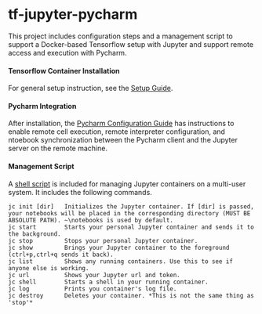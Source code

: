 tf-jupyter-pycharm
===
This project includes configuration steps and a management script to support a Docker-based Tensorflow setup with Jupyter and support remote access and execution with Pycharm. 

#### Tensorflow Container Installation

For general setup instruction, see the [Setup Guide](setup.md). 

#### Pycharm Integration
After installation, the [Pycharm Configuration Guide](pycharm.md) has instructions to enable remote cell execution, remote interpreter configuration, and ntoebook synchronization between the Pycharm client and the Jupyter server on the remote machine. 

#### Management Script
A [shell script](setup.md#shellscript) is included for managing Jupyter containers on a multi-user system. It includes the following commands.

```
jc init [dir]	Initializes the Jupyter container. If [dir] is passed, your notebooks will be placed in the corresponding directory (MUST BE ABSOLUTE PATH). ~\notebooks is used by default.
jc start		Starts your personal Jupyter container and sends it to the background.
jc stop			Stops your personal Jupyter container.
jc show			Brings your Jupyter container to the foreground (ctrl+p,ctrl+q sends it back).
jc list			Shows any running containers. Use this to see if anyone else is working.
jc url			Shows your Jupyter url and token.
jc shell		Starts a shell in your running container.
jc log			Prints you container's log file.
jc destroy		Deletes your container. *This is not the same thing as 'stop'*
```

